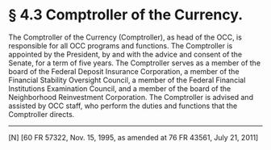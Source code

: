 # § 4.3   Comptroller of the Currency.

The Comptroller of the Currency (Comptroller), as head of the OCC, is responsible for all OCC programs and functions. The Comptroller is appointed by the President, by and with the advice and consent of the Senate, for a term of five years. The Comptroller serves as a member of the board of the Federal Deposit Insurance Corporation, a member of the Financial Stability Oversight Council, a member of the Federal Financial Institutions Examination Council, and a member of the board of the Neighborhood Reinvestment Corporation. The Comptroller is advised and assisted by OCC staff, who perform the duties and functions that the Comptroller directs. 



---

[N] [60 FR 57322, Nov. 15, 1995, as amended at 76 FR 43561, July 21, 2011]




